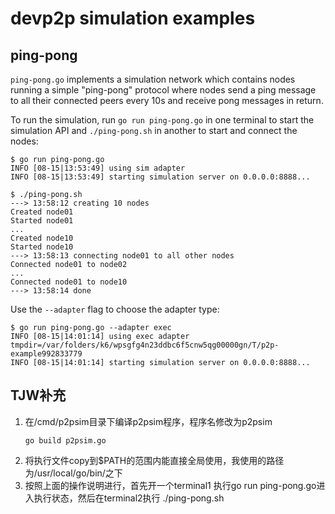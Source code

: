 # devp2p simulation examples

## ping-pong

`ping-pong.go` implements a simulation network which contains nodes running a
simple "ping-pong" protocol where nodes send a ping message to all their
connected peers every 10s and receive pong messages in return.

To run the simulation, run `go run ping-pong.go` in one terminal to start the
simulation API and `./ping-pong.sh` in another to start and connect the nodes:

```
$ go run ping-pong.go
INFO [08-15|13:53:49] using sim adapter
INFO [08-15|13:53:49] starting simulation server on 0.0.0.0:8888...
```

```
$ ./ping-pong.sh
---> 13:58:12 creating 10 nodes
Created node01
Started node01
...
Created node10
Started node10
---> 13:58:13 connecting node01 to all other nodes
Connected node01 to node02
...
Connected node01 to node10
---> 13:58:14 done
```

Use the `--adapter` flag to choose the adapter type:

```
$ go run ping-pong.go --adapter exec
INFO [08-15|14:01:14] using exec adapter                       tmpdir=/var/folders/k6/wpsgfg4n23ddbc6f5cnw5qg00000gn/T/p2p-example992833779
INFO [08-15|14:01:14] starting simulation server on 0.0.0.0:8888...
```
## TJW补充
1. 在/cmd/p2psim目录下编译p2psim程序，程序名修改为p2psim
    ```
    go build p2psim.go
    ```
2. 将执行文件copy到$PATH的范围内能直接全局使用，我使用的路径为/usr/local/go/bin/之下
3. 按照上面的操作说明进行，首先开一个terminal1 执行go run ping-pong.go进入执行状态，然后在terminal2执行 ./ping-pong.sh